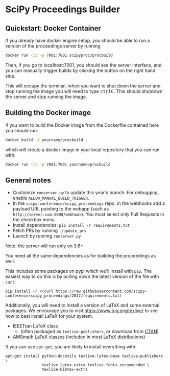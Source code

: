 # SciPy Proceedings Builder

## Quickstart: Docker Container

If you already have docker engine setup, you should be able to run a version of the proceedings server by running 

```bash
docker run -it -p 7001:7001 scipyproc/procbuild
```

Then, if you go to localhost:7001, you should see the server interface, and you
can manually trigger builds by clicking the button on the right hand side.

This will occupy the terminal, when you want to shut down the server and stop
running the image you will need to type <kbd>ctrl</kbd><kbd>C</kbd>. This should
shutdown the server and stop running the image.

## Building the Docker image

If you want to build the Docker image from the Dockerfile contained here you should run:

```bash
docker build -t yourname/procbuild .
```

which will create a docker image in your local repository that you can run with:

```bash
docker run -it -p 7001:7001 yourname/procbuild
```

## General notes

- Customize `runserver.py` to update this year's branch.
  For debugging, enable `ALLOW_MANUAL_BUILD_TRIGGER`.
- In the `scipy-conference/scipy_proceedings` repo: in the webhooks add a payload 
  URL pointing to the webapp (such as `http://server.com:5000/webhook`). You must 
  select only Pull Requests in the checkbox menu.
- Install dependencies: `pip install -r requirements.txt`
- Fetch PRs by running `./update_prs`
- Launch by running `runserver.py`

Note: the server will run only on 3.6+

You need all the same dependencies as for building the proceedings as well.

This includes some packages on pypi which we'll install with `pip`. The easiest
way to do this is by pulling down the latest version of the file with `curl`:

```
pip install -r <(curl https://raw.githubusercontent.com/scipy-conference/scipy_proceedings/2017/requirements.txt)
```

Additionally, you will need to install a version of LaTeX and some external
packages. We encourage you to visit https://www.tug.org/texlive/ to see how to
best install LaTeX for your system.

 - IEEETran LaTeX class
     - (often packaged as `texlive-publishers`, or download from
       [CTAN](http://www.ctan.org/tex-archive/macros/latex/contrib/IEEEtran/))
 - AMSmath LaTeX classes (included in most LaTeX distributions)

If you can use `apt-get`, you are likely to install everything with:

```
apt-get install python-docutils texlive-latex-base texlive-publishers \
                texlive-latex-extra texlive-fonts-recommended \
                texlive-bibtex-extra
```



